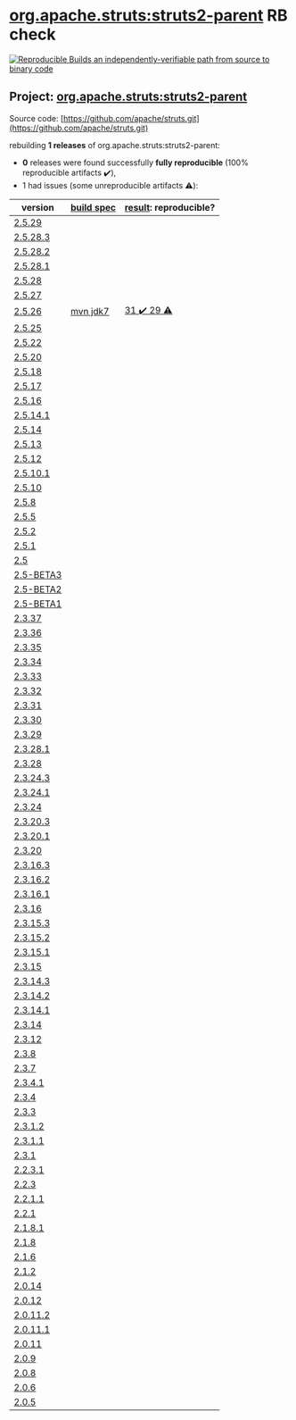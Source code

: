 [org.apache.struts:struts2-parent](https://search.maven.org/artifact/org.apache.struts/struts2-parent/) RB check
=======

[![Reproducible Builds](https://reproducible-builds.org/images/logos/rb.svg) an independently-verifiable path from source to binary code](https://reproducible-builds.org/)

## Project: [org.apache.struts:struts2-parent](https://search.maven.org/artifact/org.apache.struts/struts2-parent/)

Source code: [https://github.com/apache/struts.git](https://github.com/apache/struts.git)

rebuilding **1 releases** of org.apache.struts:struts2-parent:
- **0** releases were found successfully **fully reproducible** (100% reproducible artifacts :heavy_check_mark:),
- 1 had issues (some unreproducible artifacts :warning:):

| version | [build spec](BUILDSPEC.md) | [result](https://reproducible-builds.org/docs/jvm/): reproducible? |
| -- | --------- | ------ |
| [2.5.29](https://search.maven.org/artifact/org.apache.sshd/sshd/2.5.29/pom) | | |
| [2.5.28.3](https://search.maven.org/artifact/org.apache.sshd/sshd/2.5.28.3/pom) | | |
| [2.5.28.2](https://search.maven.org/artifact/org.apache.sshd/sshd/2.5.28.2/pom) | | |
| [2.5.28.1](https://search.maven.org/artifact/org.apache.sshd/sshd/2.5.28.1/pom) | | |
| [2.5.28](https://search.maven.org/artifact/org.apache.sshd/sshd/2.5.28/pom) | | |
| [2.5.27](https://search.maven.org/artifact/org.apache.sshd/sshd/2.5.27/pom) | | |
| [2.5.26](https://search.maven.org/artifact/org.apache.struts/struts2-parent/2.5.26/pom) | [mvn jdk7](struts2-2.5.26.buildspec) | [31 :heavy_check_mark:  29 :warning:](struts2-assembly-2.5.26.buildcompare) |
| [2.5.25](https://search.maven.org/artifact/org.apache.struts/struts2-parent/2.5.25/pom) | | |
| [2.5.22](https://search.maven.org/artifact/org.apache.struts/struts2-parent/2.5.22/pom) | | |
| [2.5.20](https://search.maven.org/artifact/org.apache.struts/struts2-parent/2.5.20/pom) | | |
| [2.5.18](https://search.maven.org/artifact/org.apache.struts/struts2-parent/2.5.18/pom) | | |
| [2.5.17](https://search.maven.org/artifact/org.apache.struts/struts2-parent/2.5.17/pom) | | |
| [2.5.16](https://search.maven.org/artifact/org.apache.struts/struts2-parent/2.5.16/pom) | | |
| [2.5.14.1](https://search.maven.org/artifact/org.apache.struts/struts2-parent/2.5.14.1/pom) | | |
| [2.5.14](https://search.maven.org/artifact/org.apache.struts/struts2-parent/2.5.14/pom) | | |
| [2.5.13](https://search.maven.org/artifact/org.apache.struts/struts2-parent/2.5.13/pom) | | |
| [2.5.12](https://search.maven.org/artifact/org.apache.struts/struts2-parent/2.5.12/pom) | | |
| [2.5.10.1](https://search.maven.org/artifact/org.apache.struts/struts2-parent/2.5.10.1/pom) | | |
| [2.5.10](https://search.maven.org/artifact/org.apache.struts/struts2-parent/2.5.10/pom) | | |
| [2.5.8](https://search.maven.org/artifact/org.apache.struts/struts2-parent/2.5.8/pom) | | |
| [2.5.5](https://search.maven.org/artifact/org.apache.struts/struts2-parent/2.5.5/pom) | | |
| [2.5.2](https://search.maven.org/artifact/org.apache.struts/struts2-parent/2.5.2/pom) | | |
| [2.5.1](https://search.maven.org/artifact/org.apache.struts/struts2-parent/2.5.1/pom) | | |
| [2.5](https://search.maven.org/artifact/org.apache.struts/struts2-parent/2.5/pom) | | |
| [2.5-BETA3](https://search.maven.org/artifact/org.apache.struts/struts2-parent/2.5-BETA3/pom) | | |
| [2.5-BETA2](https://search.maven.org/artifact/org.apache.struts/struts2-parent/2.5-BETA2/pom) | | |
| [2.5-BETA1](https://search.maven.org/artifact/org.apache.struts/struts2-parent/2.5-BETA1/pom) | | |
| [2.3.37](https://search.maven.org/artifact/org.apache.struts/struts2-parent/2.3.37/pom) | | |
| [2.3.36](https://search.maven.org/artifact/org.apache.struts/struts2-parent/2.3.36/pom) | | |
| [2.3.35](https://search.maven.org/artifact/org.apache.struts/struts2-parent/2.3.35/pom) | | |
| [2.3.34](https://search.maven.org/artifact/org.apache.struts/struts2-parent/2.3.34/pom) | | |
| [2.3.33](https://search.maven.org/artifact/org.apache.struts/struts2-parent/2.3.33/pom) | | |
| [2.3.32](https://search.maven.org/artifact/org.apache.struts/struts2-parent/2.3.32/pom) | | |
| [2.3.31](https://search.maven.org/artifact/org.apache.struts/struts2-parent/2.3.31/pom) | | |
| [2.3.30](https://search.maven.org/artifact/org.apache.struts/struts2-parent/2.3.30/pom) | | |
| [2.3.29](https://search.maven.org/artifact/org.apache.struts/struts2-parent/2.3.29/pom) | | |
| [2.3.28.1](https://search.maven.org/artifact/org.apache.struts/struts2-parent/2.3.28.1/pom) | | |
| [2.3.28](https://search.maven.org/artifact/org.apache.struts/struts2-parent/2.3.28/pom) | | |
| [2.3.24.3](https://search.maven.org/artifact/org.apache.struts/struts2-parent/2.3.24.3/pom) | | |
| [2.3.24.1](https://search.maven.org/artifact/org.apache.struts/struts2-parent/2.3.24.1/pom) | | |
| [2.3.24](https://search.maven.org/artifact/org.apache.struts/struts2-parent/2.3.24/pom) | | |
| [2.3.20.3](https://search.maven.org/artifact/org.apache.struts/struts2-parent/2.3.20.3/pom) | | |
| [2.3.20.1](https://search.maven.org/artifact/org.apache.struts/struts2-parent/2.3.20.1/pom) | | |
| [2.3.20](https://search.maven.org/artifact/org.apache.struts/struts2-parent/2.3.20/pom) | | |
| [2.3.16.3](https://search.maven.org/artifact/org.apache.struts/struts2-parent/2.3.16.3/pom) | | |
| [2.3.16.2](https://search.maven.org/artifact/org.apache.struts/struts2-parent/2.3.16.2/pom) | | |
| [2.3.16.1](https://search.maven.org/artifact/org.apache.struts/struts2-parent/2.3.16.1/pom) | | |
| [2.3.16](https://search.maven.org/artifact/org.apache.struts/struts2-parent/2.3.16/pom) | | |
| [2.3.15.3](https://search.maven.org/artifact/org.apache.struts/struts2-parent/2.3.15.3/pom) | | |
| [2.3.15.2](https://search.maven.org/artifact/org.apache.struts/struts2-parent/2.3.15.2/pom) | | |
| [2.3.15.1](https://search.maven.org/artifact/org.apache.struts/struts2-parent/2.3.15.1/pom) | | |
| [2.3.15](https://search.maven.org/artifact/org.apache.struts/struts2-parent/2.3.15/pom) | | |
| [2.3.14.3](https://search.maven.org/artifact/org.apache.struts/struts2-parent/2.3.14.3/pom) | | |
| [2.3.14.2](https://search.maven.org/artifact/org.apache.struts/struts2-parent/2.3.14.2/pom) | | |
| [2.3.14.1](https://search.maven.org/artifact/org.apache.struts/struts2-parent/2.3.14.1/pom) | | |
| [2.3.14](https://search.maven.org/artifact/org.apache.struts/struts2-parent/2.3.14/pom) | | |
| [2.3.12](https://search.maven.org/artifact/org.apache.struts/struts2-parent/2.3.12/pom) | | |
| [2.3.8](https://search.maven.org/artifact/org.apache.struts/struts2-parent/2.3.8/pom) | | |
| [2.3.7](https://search.maven.org/artifact/org.apache.struts/struts2-parent/2.3.7/pom) | | |
| [2.3.4.1](https://search.maven.org/artifact/org.apache.struts/struts2-parent/2.3.4.1/pom) | | |
| [2.3.4](https://search.maven.org/artifact/org.apache.struts/struts2-parent/2.3.4/pom) | | |
| [2.3.3](https://search.maven.org/artifact/org.apache.struts/struts2-parent/2.3.3/pom) | | |
| [2.3.1.2](https://search.maven.org/artifact/org.apache.struts/struts2-parent/2.3.1.2/pom) | | |
| [2.3.1.1](https://search.maven.org/artifact/org.apache.struts/struts2-parent/2.3.1.1/pom) | | |
| [2.3.1](https://search.maven.org/artifact/org.apache.struts/struts2-parent/2.3.1/pom) | | |
| [2.2.3.1](https://search.maven.org/artifact/org.apache.struts/struts2-parent/2.2.3.1/pom) | | |
| [2.2.3](https://search.maven.org/artifact/org.apache.struts/struts2-parent/2.2.3/pom) | | |
| [2.2.1.1](https://search.maven.org/artifact/org.apache.struts/struts2-parent/2.2.1.1/pom) | | |
| [2.2.1](https://search.maven.org/artifact/org.apache.struts/struts2-parent/2.2.1/pom) | | |
| [2.1.8.1](https://search.maven.org/artifact/org.apache.struts/struts2-parent/2.1.8.1/pom) | | |
| [2.1.8](https://search.maven.org/artifact/org.apache.struts/struts2-parent/2.1.8/pom) | | |
| [2.1.6](https://search.maven.org/artifact/org.apache.struts/struts2-parent/2.1.6/pom) | | |
| [2.1.2](https://search.maven.org/artifact/org.apache.struts/struts2-parent/2.1.2/pom) | | |
| [2.0.14](https://search.maven.org/artifact/org.apache.struts/struts2-parent/2.0.14/pom) | | |
| [2.0.12](https://search.maven.org/artifact/org.apache.struts/struts2-parent/2.0.12/pom) | | |
| [2.0.11.2](https://search.maven.org/artifact/org.apache.struts/struts2-parent/2.0.11.2/pom) | | |
| [2.0.11.1](https://search.maven.org/artifact/org.apache.struts/struts2-parent/2.0.11.1/pom) | | |
| [2.0.11](https://search.maven.org/artifact/org.apache.struts/struts2-parent/2.0.11/pom) | | |
| [2.0.9](https://search.maven.org/artifact/org.apache.struts/struts2-parent/2.0.9/pom) | | |
| [2.0.8](https://search.maven.org/artifact/org.apache.struts/struts2-parent/2.0.8/pom) | | |
| [2.0.6](https://search.maven.org/artifact/org.apache.struts/struts2-parent/2.0.6/pom) | | |
| [2.0.5](https://search.maven.org/artifact/org.apache.struts/struts2-parent/2.0.5/pom) | | |
